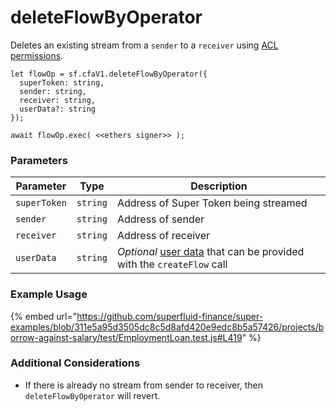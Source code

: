 # deleteFlowByOperator

Deletes an existing stream from a `sender` to a `receiver` using [ACL permissions](../../cfa-access-control-list-acl/).

```
let flowOp = sf.cfaV1.deleteFlowByOperator({
  superToken: string,
  sender: string,
  receiver: string,
  userData?: string
});

await flowOp.exec( <<ethers signer>> );
```

### Parameters

| Parameter    | Type     | Description                                                                                                                                        |
| ------------ | -------- | -------------------------------------------------------------------------------------------------------------------------------------------------- |
| `superToken` | `string` | Address of Super Token being streamed                                                                                                              |
| `sender`     | `string` | Address of sender                                                                                                                                  |
| `receiver`   | `string` | Address of receiver                                                                                                                                |
| `userData`   | `string` | _Optional_ [user data](https://docs.superfluid.finance/superfluid/developers/super-apps/user-data) that can be provided with the `createFlow` call |

### Example Usage

{% embed url="https://github.com/superfluid-finance/super-examples/blob/311e5a95d3505dc8c5d8afd420e9edc8b5a57426/projects/borrow-against-salary/test/EmploymentLoan.test.js#L419" %}

### Additional Considerations

* If there is already no stream from sender to receiver, then `deleteFlowByOperator` will revert.
